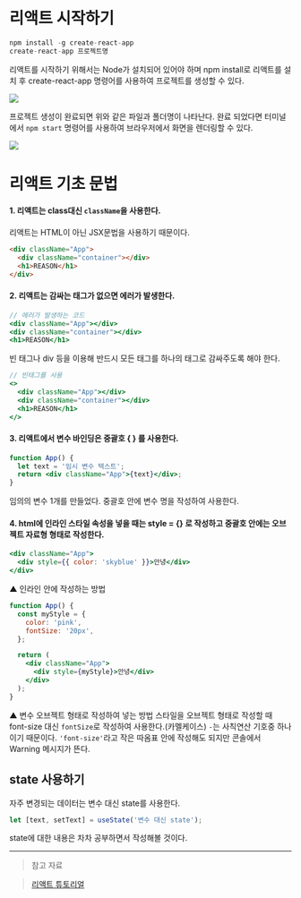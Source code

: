 # 리액트 시작하기

```javascript
npm install -g create-react-app
create-react-app 프로젝트명
```

리액트를 시작하기 위해서는 Node가 설치되어 있어야 하며 npm install로 리액트를 설치 후 create-react-app 명령어를 사용하여 프로젝트를 생성할 수 있다.

![](https://velog.velcdn.com/images/reasonz/post/bf843c3d-8283-44f0-b38a-e23a62418a73/image.png)

프로젝트 생성이 완료되면 위와 같은 파일과 폴더명이 나타난다.
완료 되었다면 터미널에서 `npm start` 명령어를 사용하여 브라우저에서 화면을 렌더링할 수 있다.

![](https://velog.velcdn.com/images/reasonz/post/4e005345-7eb0-4304-bad8-d397fca831e8/image.png)

# 리액트 기초 문법

#### 1. 리액트는 class대신 `className`을 사용한다.

리액트는 HTML이 아닌 JSX문법을 사용하기 때문이다.

```html
<div className="App">
  <div className="container"></div>
  <h1>REASON</h1>
</div>
```

#### 2. 리액트는 감싸는 태그가 없으면 에러가 발생한다.

```jsx
// 에러가 발생하는 코드
<div className="App"></div>
<div className="container"></div>
<h1>REASON</h1>
```

빈 태그나 div 등을 이용해 반드시 모든 태그를 하나의 태그로 감싸주도록 해야 한다.

```jsx
// 빈태그를 사용
<>
  <div className="App"></div>
  <div className="container"></div>
  <h1>REASON</h1>
</>
```

#### 3. 리액트에서 변수 바인딩은 중괄호 { } 를 사용한다.

```jsx
function App() {
  let text = '임시 변수 텍스트';
  return <div className="App">{text}</div>;
}
```

임의의 변수 1개를 만들었다. 중괄호 안에 변수 명을 작성하여 사용한다.

#### 4. html에 인라인 스타일 속성을 넣을 때는 style = {} 로 작성하고 중괄호 안에는 오브젝트 자료형 형태로 작성한다.

```jsx
<div className="App">
  <div style={{ color: 'skyblue' }}>안녕</div>
</div>
```

▲ 인라인 안에 작성하는 방법

```jsx
function App() {
  const myStyle = {
    color: 'pink',
    fontSize: '20px',
  };

  return (
    <div className="App">
      <div style={myStyle}>안녕</div>
    </div>
  );
}
```

▲ 변수 오브젝트 형태로 작성하여 넣는 방법
스타일을 오브젝트 형태로 작성할 때 font-size 대신 `fontSize`로 작성하여 사용한다.(카멜케이스)
`-`는 사칙연산 기호중 하나이기 때문이다.
`'font-size'`라고 작은 따옴표 안에 작성해도 되지만 콘솔에서 Warning 메시지가 뜬다.

## state 사용하기

자주 변경되는 데이터는 변수 대신 state를 사용한다.

```jsx
let [text, setText] = useState('변수 대신 state');
```

state에 대한 내용은 차차 공부하면서 작성해볼 것이다.

---

> 참고 자료

> [리액트 튜토리얼](https://reactjs-kr.firebaseapp.com/tutorial/tutorial.html)
